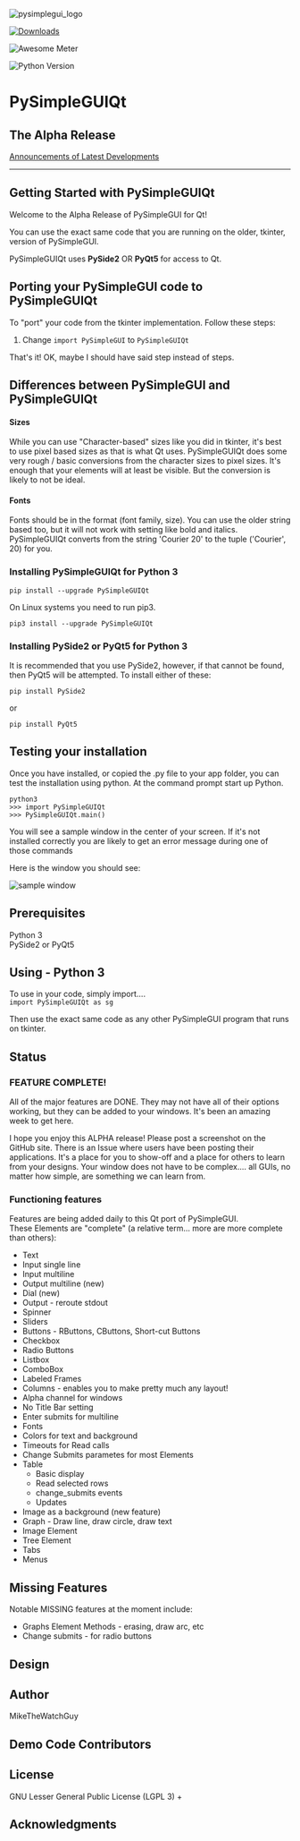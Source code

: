 

  
    
      
      
      
      
![pysimplegui_logo](https://user-images.githubusercontent.com/13696193/43165867-fe02e3b2-8f62-11e8-9fd0-cc7c86b11772.png)      
      
[![Downloads](http://pepy.tech/badge/pysimpleguiqt)](http://pepy.tech/project/pysimplegui)      

    
 ![Awesome Meter](https://img.shields.io/badge/Awesome_meter-1000-yellow.svg)
       
 ![Python Version](https://img.shields.io/badge/Python-3.x-yellow.svg)      
      
      
      
      
      
      
# PySimpleGUIQt      
      
      
## The Alpha Release   
      
[Announcements of Latest Developments](https://github.com/MikeTheWatchGuy/PySimpleGUI/issues/142)      
            

      
  -----      
## Getting Started with PySimpleGUIQt

Welcome to the Alpha Release of PySimpleGUI for Qt!

You can use the exact same code that you are running on the older, tkinter, version of PySimpleGUI.  

PySimpleGUIQt uses **PySide2** OR **PyQt5** for access to Qt.

## Porting your PySimpleGUI code to PySimpleGUIQt


To "port" your code from the tkinter implementation. Follow these steps:

1. Change `import PySimpleGUI` to `PySimpleGUIQt`

That's it!  OK, maybe I should have said step instead of steps.


## Differences between PySimpleGUI and PySimpleGUIQt

#### Sizes

While you can use "Character-based" sizes like you did in tkinter, it's best to use pixel based sizes as that is what Qt uses.  PySimpleGUIQt does some very rough / basic conversions from the character sizes to pixel sizes.  It's enough that your elements will at least be visible.  But the conversion is likely to not be ideal.

#### Fonts

Fonts should be in the format (font family, size).  You can use the older string based too, but it will not work with setting like bold and italics.  PySimpleGUIQt converts from the string 'Courier 20' to the tuple ('Courier', 20) for you.


### Installing PySimpleGUIQt for  Python 3      
      
    pip install --upgrade PySimpleGUIQt
      
On Linux systems you need to run pip3.      
      
    pip3 install --upgrade PySimpleGUIQt     
      

### Installing PySide2 or PyQt5 for Python 3

It is recommended that you use PySide2, however, if that cannot be found, then PyQt5 will be attempted.  To install either of these:

```pip install PySide2```
     
or

```pip install PyQt5``` 
    
      
## Testing your installation      
      
Once you have installed, or copied the .py file to your app folder, you can test the installation using python.  At the command prompt start up Python.      
```      
python3      
>>> import PySimpleGUIQt    
>>> PySimpleGUIQt.main()      
```      
      
You will see a sample window in the center of your screen.  If it's not installed correctly you are likely to get an error message during one of those commands      
      
Here is the window you should see:      
      
![sample window](https://user-images.githubusercontent.com/13696193/46097669-79efa500-c190-11e8-885c-e5d4d5d09ea6.jpg)      
      
      
      
## Prerequisites      
Python 3      
PySide2 or PyQt5
      
      
      
## Using  - Python 3      
      
To use in your code, simply import....      
 `import PySimpleGUIQt as sg`      
      
Then use the exact same code as any other PySimpleGUI program that runs on tkinter.  

## Status

### FEATURE COMPLETE! 

All of the major features are DONE.  They may not have all of their options working, but they can be added to your windows.  It's been an amazing week to get here.

I hope you enjoy this ALPHA release!  Please post a screenshot on the GitHub site.  There is an Issue where users have been posting their applications.  It's a place for you to show-off and a place for others to learn from your designs.  Your window does not have to be complex.... all GUIs, no matter how simple, are something we can learn from.


### Functioning features
Features are being added daily to this Qt port of PySimpleGUI.  
These Elements are "complete" (a relative term... more are more complete than others):
* Text
* Input single line
* Input multiline
* Output multiline (new)
* Dial (new)
* Output - reroute stdout
* Spinner
* Sliders
* Buttons - RButtons, CButtons, Short-cut Buttons
* Checkbox
* Radio Buttons
* Listbox
* ComboBox
* Labeled Frames
* Columns - enables you to make pretty much any layout!
* Alpha channel for windows
* No Title Bar setting
* Enter submits for multiline
* Fonts
* Colors for text and background
* Timeouts for Read calls
* Change Submits parametes for most Elements
* Table
   * Basic display
   * Read selected rows
   * change_submits events
   * Updates
* Image as a background (new feature)
* Graph - Draw line, draw circle, draw text
* Image Element
* Tree Element
* Tabs
* Menus

  

## Missing Features

Notable MISSING features at the moment include:
* Graphs Element Methods - erasing, draw arc, etc
* Change submits - for radio buttons
 

## Design      
            
## Author      
MikeTheWatchGuy      
      
## Demo Code Contributors      
 
      
## License      
      
GNU Lesser General Public License (LGPL 3) +      
      
## Acknowledgments      
      
